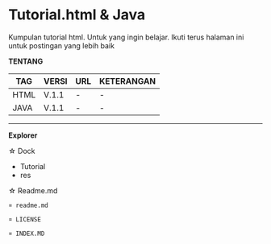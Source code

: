 # Tutorial.html & Java
Kumpulan tutorial html. Untuk yang ingin belajar. Ikuti terus halaman ini untuk postingan yang lebih baik

**TENTANG**

TAG | VERSI | URL | KETERANGAN
--------- |---------- | ---------- | ----------
HTML | V.1.1 | - | - 
JAVA | V.1.1 | - | - 

---

**Explorer**

☆ Dock
  - Tutorial
  - res
  
 ☆ Readme.md
 
    ¤ readme.md
    
    ¤ LICENSE
    
    ¤ INDEX.MD
